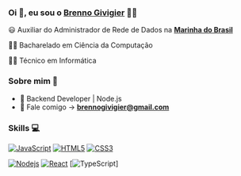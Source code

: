 
### Oi 👋, eu sou o [Brenno Givigier](https://www.linkedin.com/in/brenno-givigier/) 👨‍💻



:smiley: Auxiliar do Administrador de Rede de Dados na **[Marinha do Brasil](https://www.marinha.mil.br/)** 

👨‍🎓 Bacharelado em Ciência da Computação

👨‍🎓 Técnico em Informática

### Sobre mim :eyes:

- :dart: Backend Developer | Node.js
- :e-mail: Fale comigo -> **[brennogivigier@gmail.com](mailto://brennogivigier@gmail.com)**

### Skills :computer:

[![JavaScript](https://img.shields.io/badge/-JavaScript-black?style=flat&logo=javascript&link=https://github.com/brennogf)](https://github.com/brennogf) [![HTML5](https://img.shields.io/badge/-HTML5-E34F26?style=flat&logo=html5&logoColor=white&link=https://github.com/brennogf)](https://github.com/brennogf) [![CSS3](https://img.shields.io/badge/-CSS3-1572B6?style=flat&logo=css3&link=https://github.com/brennogf)](https://github.com/brennogf) 

[![Nodejs](https://img.shields.io/badge/-Nodejs-black?style=flat&logo=Node.js&link=https://github.com/brennogf)](https://github.com/brennogf) [![React](https://img.shields.io/badge/-React-black?style=flat&logo=react&link=https://github.com/brennogf)](https://github.com/brennogf) [![TypeScript](https://img.shields.io/badge/-TypeScript-007ACC?style=flat-square&logo=typescript&link=https://github.com/brennogf/)]
